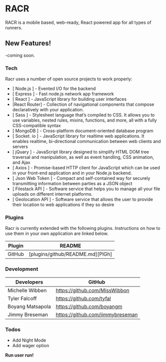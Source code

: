 # RACR

RACR is a mobile based, web-ready, React powered app for all types of runners.


## New Features!

-coming soon.

### Tech

Racr uses a number of open source projects to work properly:

* [ Node.js ] - Evented I/O for the backend
* [ Express ] - Fast node.js network app framework
* [ React ] - JavaScript library for building user interfaces
* [React Router] - Collection of navigational components that compose declaratively with your application.
* [ Sass ] - Stylesheet language that’s compiled to CSS. It allows you to use variables, nested rules, mixins, functions, and more, all with a fully CSS-compatible syntax
* [ MongoDB ] - Cross-platform document-oriented database program
* [ Socket. io ] - JavaScript library for realtime web applications. It enables realtime, bi-directional communication between web clients and servers
* [ jQuary ] - JavaScript library designed to simplify HTML DOM tree traversal and manipulation, as well as event handling, CSS animation, and Ajax
* [ Axios ] - Promise-based HTTP client for JavaScript which can be used in your front-end application and in your Node.js backend.
* [ Json Web Token ] - Compact and self-contained way for securely transmitting information between parties as a JSON object
* [ Filestack API ] - Software service that helps you to manage all your file uploads on different internet platforms.
* [ Geolocation API ] - Software service that allows the user to provide their location to web applications if they so desire

### Plugins

Racr is currently extended with the following plugins. Instructions on how to use them in your own application are linked below.

| Plugin | README                           |
|--------|----------------------------------|
| GitHub | [plugins/github/README.md][PlGh] |

### Development
| Developers       | GitHub                           |
|------------------|----------------------------------|
| Michelle Wibben  | https://github.com/MissWibbon    |
| Tyler Falcoff    | https://github.com/tyfal         |
| Boyang Matsapola | https://github.com/boyangm       |
| Jimmy Breseman   | https://github.com/jimmybreseman |

### Todos

- Add Night Mode 
- Add wager option

**Run user run!**
